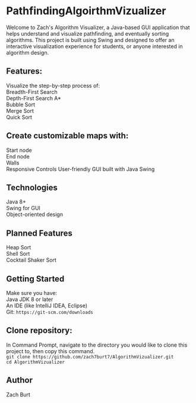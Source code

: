 # PathfindingAlgoirthmVizualizer
Welcome to Zach's Algorithm Visualizer, a Java-based GUI application that helps understand and visualize pathfinding, and eventually sorting algorithms. This project is built using Swing and designed to offer an interactive visualization experience for students, or anyone interested in algorithm design.  

## Features:
Visualize the step-by-step process of:  
Breadth-First Search  
Depth-First Search
A*  
Bubble Sort  
Merge Sort  
Quick Sort  


## Create customizable maps with:  
Start node  
End node  
Walls  
Responsive Controls 
User-friendly GUI built with Java Swing  

## Technologies  
Java 8+  
Swing for GUI  
Object-oriented design  

## Planned Features  
Heap Sort  
Shell Sort  
Cocktail Shaker Sort  

## Getting Started  
Make sure you have:  
Java JDK 8 or later  
An IDE (like IntelliJ IDEA, Eclipse)  
Git: `https://git-scm.com/downloads`  

## Clone repository:  
In Command Prompt, navigate to the directory you would like to clone this project to, then copy this command.  
`git clone https://github.com/zach7burt7/AlgorithmVizualizer.git`  
`cd AlgorithmVizualizer`  


## Author  
Zach Burt  
